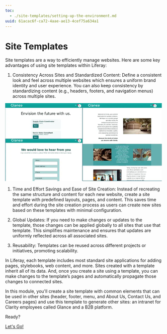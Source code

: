 ```yaml
---
toc:
  - ./site-templates/setting-up-the-environment.md
uuid: 61acac6f-ca72-4aae-ae13-4cef75a634a1
---
```

# Site Templates

Site templates are a way to efficiently manage websites. Here are some key advantages of using site templates within Liferay:

1. Consistency Across Sites and Standardized Content: Define a consistent look and feel across multiple websites which ensures a uniform brand identity and user experience. You can also keep consistency by standardizing content (e.g., headers, footers, and navigation menus) across multiple sites.

  ![Use standardized content to maintain a consistent look and feel across websites.](./site-templates/images/01.png)

1. Time and Effort Savings and Ease of Site Creation: Instead of recreating the same structure and content for each new website, create a site template with predefined layouts, pages, and content. This saves time and effort during the site creation process as users can create new sites based on these templates with minimal configuration.

1. Global Updates: If you need to make changes or updates to the template, those changes can be applied globally to all sites that use that template. This simplifies maintenance and ensures that updates are uniformly reflected across all associated sites.

1. Reusability: Templates can be reused across different projects or initiatives, promoting scalability.

In Liferay, each template includes most standard site applications for adding pages, stylebooks, web content, and more. Sites created with a template inherit all of its data. And, once you create a site using a template, you can make changes to the template’s pages and automatically propagate those changes to connected sites.

In this module, you'll create a site template with common elements that can be used in other sites (header, footer, menu, and About Us, Contact Us, and Careers pages) and use this template to generate other sites: an intranet for Clarity employees called Glance and a B2B platform.

Ready?

[Let's Go!](./site-templates/creating-a-site-template-and-uploading-files.md)